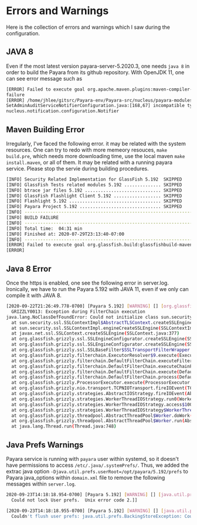 # Errors and Warnings

Here is the collection of errors and warnings which I saw during the configuration.

## JAVA 8

Even if the most latest version payara-server-5.2020.3, one needs `java 8` in order to build the Payara from its github repository.
With OpenJDK 11, one can see error message such as

```bash
[ERROR] Failed to execute goal org.apache.maven.plugins:maven-compiler-plugin:3.8.0:compile (default-compile) on project asadmin-audit: Compilation
failure
[ERROR] /home/jhlee/gitsrc/Payara-env/Payara-src/nucleus/payara-modules/asadmin-audit/src/main/java/fish/payara/audit/admin/
SetAdminAuditServiceNotifierConfiguration.java:[168,67] incompatible types: org.jvnet.hk2.config.ConfigBeanProxy cannot be converted to fish.payara.
nucleus.notification.configuration.Notifier
```

## Maven Building Error

Irregularly, I've faced the following error. it may be related with the system resources. One can try to redo with more memeory resouces, `make build.pre`, which needs more downloading time, use the local maven `make install.maven`, or all of them. It may be related with a running payara service. Please stop the servie during building procedures.

```bash
[INFO] Security Related Implementation for GlassFish 5.192  SKIPPED
[INFO] GlassFish Tests related modules 5.192 .............. SKIPPED
[INFO] btrace jar files 5.192 ............................. SKIPPED
[INFO] GlassFish Flashlight Client 5.192 .................. SKIPPED
[INFO] Flashlight 5.192 ................................... SKIPPED
[INFO] Payara Project 5.192 ............................... SKIPPED
[INFO] ------------------------------------------------------------------------
[INFO] BUILD FAILURE
[INFO] ------------------------------------------------------------------------
[INFO] Total time:  04:31 min
[INFO] Finished at: 2020-07-29T23:13:40-07:00
[INFO] ------------------------------------------------------------------------
[ERROR] Failed to execute goal org.glassfish.build:glassfishbuild-maven-plugin:3.2.20.payara-p1:exec (create-glassfish-domain) on project payara: Execution create-glassfish-domain of goal org.glassfish.build:glassfishbuild-maven-plugin:3.2.20.payara-p1:exec failed: null returned: 1 -> [Help 1]
[ERROR]
```

## Java 8 Error

Once the https is enabled, one see the following error in server.log.
Ironically, we have to run the Payara 5.192 with JAVA 11, even if we only can compile it with JAVA 8.

```bash
[2020-09-22T21:26:49.778-0700] [Payara 5.192] [WARNING] [] [org.glassfish.grizzly.filterchain.DefaultFilterChain] [tid: _ThreadID=50 _ThreadName=http-thread-pool::http-listener-2(4)] [timeMillis: 1600835209778] [levelValue: 900] [[
  GRIZZLY0013: Exception during FilterChain execution
java.lang.NoClassDefFoundError: Could not initialize class sun.security.ssl.SSLEngineImpl
  at sun.security.ssl.SSLContextImpl$AbstractTLSContext.createSSLEngineImpl(SSLContextImpl.java:610)
  at sun.security.ssl.SSLContextImpl.engineCreateSSLEngine(SSLContextImpl.java:202)
  at javax.net.ssl.SSLContext.createSSLEngine(SSLContext.java:377)
  at org.glassfish.grizzly.ssl.SSLEngineConfigurator.createSSLEngine(SSLEngineConfigurator.java:190)
  at org.glassfish.grizzly.ssl.SSLEngineConfigurator.createSSLEngine(SSLEngineConfigurator.java:162)
  at org.glassfish.grizzly.ssl.SSLBaseFilter$SSLTransportFilterWrapper.handleRead(SSLBaseFilter.java:1111)
  at org.glassfish.grizzly.filterchain.ExecutorResolver$9.execute(ExecutorResolver.java:95)
  at org.glassfish.grizzly.filterchain.DefaultFilterChain.executeFilter(DefaultFilterChain.java:260)
  at org.glassfish.grizzly.filterchain.DefaultFilterChain.executeChainPart(DefaultFilterChain.java:177)
  at org.glassfish.grizzly.filterchain.DefaultFilterChain.execute(DefaultFilterChain.java:109)
  at org.glassfish.grizzly.filterchain.DefaultFilterChain.process(DefaultFilterChain.java:88)
  at org.glassfish.grizzly.ProcessorExecutor.execute(ProcessorExecutor.java:53)
  at org.glassfish.grizzly.nio.transport.TCPNIOTransport.fireIOEvent(TCPNIOTransport.java:524)
  at org.glassfish.grizzly.strategies.AbstractIOStrategy.fireIOEvent(AbstractIOStrategy.java:89)
  at org.glassfish.grizzly.strategies.WorkerThreadIOStrategy.run0(WorkerThreadIOStrategy.java:94)
  at org.glassfish.grizzly.strategies.WorkerThreadIOStrategy.access$100(WorkerThreadIOStrategy.java:33)
  at org.glassfish.grizzly.strategies.WorkerThreadIOStrategy$WorkerThreadRunnable.run(WorkerThreadIOStrategy.java:114)
  at org.glassfish.grizzly.threadpool.AbstractThreadPool$Worker.doWork(AbstractThreadPool.java:569)
  at org.glassfish.grizzly.threadpool.AbstractThreadPool$Worker.run(AbstractThreadPool.java:549)
  at java.lang.Thread.run(Thread.java:748)
```

## Java Prefs Warnings

Payara service is running with `payara` user within systemd, so it doesn't have permissions to access `/etc/.java/.systemPrefs/`. Thus, we added the extrac java option `-Djava.util.prefs.userRoot=/opt/payara/5.192/prefs` to Payara java_options within `domain.xml` file to remove the following messages within `server.log`.

```bash
2020-09-23T14:18:18.954-0700] [Payara 5.192] [WARNING] [] [java.util.prefs] [tid: _ThreadID=464 _ThreadName=Timer-1] [timeMillis: 1600895898954] [levelValue: 900] [[
  Could not lock User prefs.  Unix error code 2.]]

[2020-09-23T14:18:18.955-0700] [Payara 5.192] [WARNING] [] [java.util.prefs] [tid: _ThreadID=464 _ThreadName=Timer-1] [timeMillis: 1600895898955] [levelValue: 900] [[
  Couldn't flush user prefs: java.util.prefs.BackingStoreException: Couldn't get file lock.]]
```
